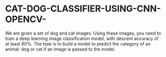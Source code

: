 # CAT-DOG-CLASSIFIER-USING-CNN-OPENCV-
We are given a set of dog and cat images. Using these images, you need to train a deep learning image classification model, with descent accuracy of at least 90%. The task is to build a model to predict the category of an animal: dog or cat if an image is passed to the model.
